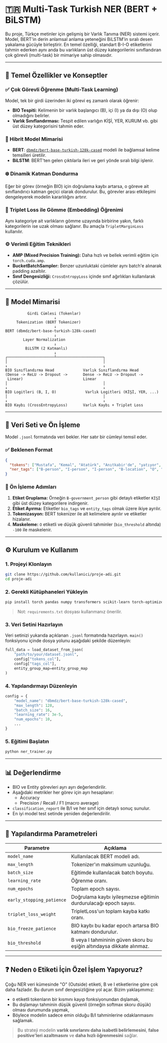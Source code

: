 
# 🇹🇷 Multi-Task Turkish NER (BERT + BiLSTM)

Bu proje, Türkçe metinler için gelişmiş bir Varlık Tanıma (NER) sistemi içerir. Model, BERT'in derin anlamsal anlama yeteneğini BiLSTM'in sıralı desen yakalama gücüyle birleştirir. En temel özelliği, standart B-I-O etiketlerini tahmin ederken aynı anda bu varlıkların üst düzey kategorilerini sınıflandıran çok görevli (multi-task) bir mimariye sahip olmasıdır.

---

## 🚀 Temel Özellikler ve Konseptler

### ✅ Çok Görevli Öğrenme (Multi-Task Learning)

Model, tek bir girdi üzerinden iki görevi eş zamanlı olarak öğrenir:

- **BIO Tespiti:** Kelimenin bir varlık başlangıcı (B), içi (I) ya da dışı (O) olup olmadığını belirler.
- **Varlık Sınıflandırması:** Tespit edilen varlığın KİŞİ, YER, KURUM vb. gibi üst düzey kategorisini tahmin eder.

### 🧱 Hibrit Model Mimarisi

- **BERT**: [`dbmdz/bert-base-turkish-128k-cased`](https://huggingface.co/dbmdz/bert-base-turkish-128k-cased) modeli ile bağlamsal kelime temsilleri üretilir.
- **BiLSTM**: BERT'ten gelen çıktılarla ileri ve geri yönde sıralı bilgi işlenir.

### ❄️ Dinamik Katman Dondurma

Eğer bir görev (örneğin BIO) için doğrulama kaybı artarsa, o göreve ait sınıflandırıcı katman geçici olarak dondurulur. Bu, görevler arası etkileşimi dengeleyerek modelin kararlılığını artırır.

### 🧲 Triplet Loss ile Gömme (Embedding) Öğrenimi

Aynı kategoriye ait varlıkların gömme uzayında birbirine yakın, farklı kategorilerin ise uzak olması sağlanır. Bu amaçla `TripletMarginLoss` kullanılır.

### ⚙️ Verimli Eğitim Teknikleri

- **AMP (Mixed Precision Training):** Daha hızlı ve bellek verimli eğitim için `torch.cuda.amp`.
- **BucketBatchSampler:** Benzer uzunluktaki cümleler aynı batch'e alınarak padding azaltılır.
- **Sınıf Dengesizliği:** `CrossEntropyLoss` içinde sınıf ağırlıkları kullanılarak çözülür.

---

## 🧠 Model Mimarisi

```
          Girdi Cümlesi (Tokenlar)
                      ↓
     Tokenization (BERT Tokenizer)
                      ↓
BERT (dbmdz/bert-base-turkish-128k-cased)
                      ↓
        Layer Normalization
                      ↓
         BiLSTM (2 Katmanlı)
                      ↓
┌─────────────────────┴─────────────────────┐
│                                           │
↓                                           ↓
BIO Sınıflandırma Head             Varlık Sınıflandırma Head
(Dense -> ReLU -> Dropout ->       Dense -> ReLU -> Dropout ->
 Linear)                           Linear
│                                           │
↓                                           ↓
BIO Logitleri (B, I, O)             Varlık Logitleri (KİŞİ, YER, ...)
│                                           │
↓                                           ↓
BIO Kaybı (CrossEntropyLoss)       Varlık Kaybı + Triplet Loss
```

---

## 📂 Veri Seti ve Ön İşleme

Model `.jsonl` formatında veri bekler. Her satır bir cümleyi temsil eder.

### ✅ Beklenen Format

```json
{
  "tokens": ["Mustafa", "Kemal", "Atatürk", "Anıtkabir'de", "yatıyor", "."],
  "ner_tags": ["B-person", "I-person", "I-person", "B-location", "O", "O"]
}
```

### 🔧 Ön İşleme Adımları

1. **Etiket Gruplama:** Örneğin `B-government_person` gibi detaylı etiketler `KİŞİ` gibi üst düzey kategorilere indirgenir.
2. **Etiket Ayırma:** Etiketler `bio_tags` ve `entity_tags` olmak üzere ikiye ayrılır.
3. **Tokenizasyon:** BERT tokenizer ile alt kelimelere ayrılır ve etiketler hizalanır.
4. **Maskeleme:** `O` etiketli ve düşük güvenli tahminler (`bio_threshold` altında) `-100` ile maskelenir.

---

## ⚙️ Kurulum ve Kullanım

### 1. Projeyi Klonlayın

```bash
git clone https://github.com/kullanici/proje-adi.git
cd proje-adi
```

### 2. Gerekli Kütüphaneleri Yükleyin

```bash
pip install torch pandas numpy transformers scikit-learn torch-optimizer
```

> Not: `requirements.txt` dosyası kullanmanız önerilir.

### 3. Veri Setini Hazırlayın

Veri setinizi yukarıda açıklanan `.jsonl` formatında hazırlayın. `main()` fonksiyonu içinde dosya yolunu aşağıdaki şekilde düzenleyin:

```python
full_data = load_dataset_from_json(
    "path/to/your/dataset.jsonl",
    config["tokens_col"],
    config["tags_col"],
    entity_group_map=entity_group_map
)
```

### 4. Yapılandırmayı Düzenleyin

```python
config = {
    "model_name": "dbmdz/bert-base-turkish-128k-cased",
    "max_length": 128,
    "batch_size": 16,
    "learning_rate": 3e-5,
    "num_epochs": 10,
    ...
}
```

### 5. Eğitimi Başlatın

```bash
python ner_trainer.py
```

---

## 📊 Değerlendirme

- BIO ve Entity görevleri ayrı ayrı değerlendirilir.
- Aşağıdaki metrikler her görev için ayrı hesaplanır:
  - Accuracy
  - Precision / Recall / F1 (macro average)
- `classification_report` ile B/I ve her sınıf için detaylı sonuç sunulur.
- En iyi model test setinde yeniden değerlendirilir.

---

## 🧩 Yapılandırma Parametreleri

| Parametre | Açıklama |
|-----------|----------|
| `model_name` | Kullanılacak BERT modeli adı. |
| `max_length` | Tokenizer'ın maksimum uzunluğu. |
| `batch_size` | Eğitimde kullanılacak batch boyutu. |
| `learning_rate` | Öğrenme oranı. |
| `num_epochs` | Toplam epoch sayısı. |
| `early_stopping_patience` | Doğrulama kaybı iyileşmezse eğitimin durdurulacağı epoch sayısı. |
| `triplet_loss_weight` | TripletLoss'un toplam kayba katkı oranı. |
| `bio_freeze_patience` | BIO kaybı bu kadar epoch artarsa BIO katmanı dondurulur. |
| `bio_threshold` | B veya I tahmininin güven skoru bu eşiğin altındaysa dikkate alınmaz. |

---

## ❓ Neden `O` Etiketi İçin Özel İşlem Yapıyoruz?

Çoğu NER veri kümesinde "O" (Outside) etiketi, B ve I etiketlerine göre çok daha fazladır. Bu durum sınıf dengesizliğine yol açar. Bizim yaklaşımımız:

- `O` etiketli tokenların bir kısmını kayıp fonksiyonundan dışlamak,
- Bu dışlamayı tahminin düşük güvenli (örneğin softmax skoru düşük) olması durumunda yapmak,
- Böylece modelin sadece emin olduğu B/I tahminlerine odaklanmasını sağlamak.

> Bu strateji modelin **varlık sınırlarını daha isabetli belirlemesini**, **false positive'leri azaltmasını** ve **daha hızlı öğrenmesini** sağlar.


